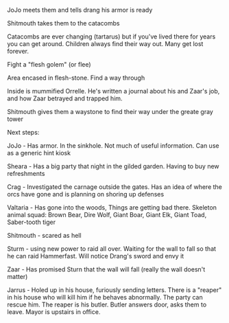 JoJo meets them and tells drang his armor is ready

Shitmouth takes them to the catacombs

Catacombs are ever changing (tartarus) but if you've lived there for years you can get around. Children always find their way out. Many get lost forever.

Fight a "flesh golem" (or flee)

Area encased in flesh-stone. Find a way through

Inside is mummified Orrelle. He's written a journal about his and Zaar's job, and how Zaar betrayed and trapped him.

Shitmouth gives them a waystone to find their way under the greate gray tower

Next steps:

JoJo - Has armor. In the sinkhole. Not much of useful information. Can use as a generic hint kiosk

Sheara - Has a big party that night in the gilded garden. Having to buy new refreshments

Crag - Investigated the carnage outside the gates. Has an idea of where the orcs have gone and is planning on shoring up defenses

Valtaria - Has gone into the woods, Things are getting bad there. Skeleton animal squad: Brown Bear, Dire Wolf, Giant Boar, Giant Elk, Giant Toad, Saber-tooth tiger

Shitmouth - scared as hell

Sturm - using new power to raid all over. Waiting for the wall to fall so that he can raid Hammerfast. Will notice Drang's sword and envy it

Zaar - Has promised Sturn that the wall will fall (really the wall doesn't matter)

Jarrus - Holed up in his house, furiously sending letters. There is a "reaper" in his house who will kill him if he behaves abnormally. The party can rescue him. The reaper is his butler. Butler answers door, asks them to leave. Mayor is upstairs in office.